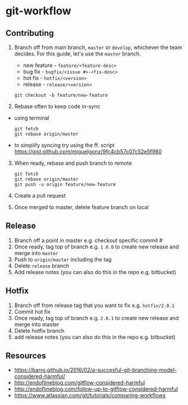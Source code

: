 # git-workflow

## Contributing
1. Branch off from main branch, `master` or `develop`, whichever the team decides. For this guide, let's use the `master` branch.
    * new feature - `feature/<feature-desc>`
    * bug fix - `bugfix/<issue #>-<fix-desc>`
    * hot fix - `hotfix/<version>`
    * release - `release/<version>`
    
    ``` git checkout -b feature/new-feature ```
2. Rebase often to keep code in-sync
  * using terminal
  
      ``` 
      git fetch
      git rebase origin/master
      ```
  * to simplify syncing try using the ff. script https://gist.github.com/miguelgonz/9fc4cb57c07c52e5f980
3. When ready, rebase and push branch to remote

    ``` 
    git fetch
    git rebase origin/master
    git push -u origin feature/new-feature 
    ```
4. Create a pull request
5. Once merged to master, delete feature branch on local

## Release
1. Branch off a point in master e.g. checkout specific commit #
2. Once ready, tag top of branch e.g. `1.0.0` to create new release and merge into `master`
3. Push to `origin/master` including the tag
4. Delete `release` branch
5. Add release notes (you can also do this in the repo e.g. bitbucket)

## Hotfix
1. Branch off from release tag that you want to fix e.g. `hotfix/2.0.1`
2. Commit hot fix
3. Once ready, tag top of branch e.g. `2.0.1` to create new release and merge into master
4. Delete hotfix branch
5. add release notes (you can also do this in the repo e.g. bitbucket)

## Resources
* https://barro.github.io/2016/02/a-succesful-git-branching-model-considered-harmful/
* http://endoflineblog.com/gitflow-considered-harmful
* http://endoflineblog.com/follow-up-to-gitflow-considered-harmful
* https://www.atlassian.com/git/tutorials/comparing-workflows
